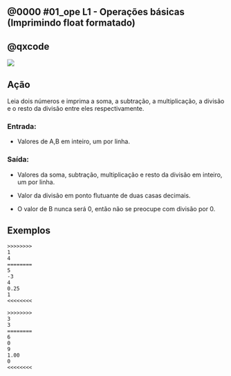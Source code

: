 ## @0000 #01_ope L1 - Operações básicas (Imprimindo float formatado)
## @qxcode

![](capa.jpg)

## Ação

Leia dois números e imprima a soma, a subtração, a multiplicação, a divisão e o resto da divisão entre eles respectivamente.

### Entrada:

* Valores de A,B em inteiro, um por linha.

### Saída:

* Valores da soma, subtração, multiplicação e resto da divisão em inteiro, um por linha.

* Valor da divisão em ponto flutuante de duas casas decimais.
* O valor de B nunca será 0, então não se preocupe com divisão por 0.

## Exemplos

```
>>>>>>>>
1
4
========
5
-3
4
0.25
1
<<<<<<<<

>>>>>>>>
3
3
========
6
0
9
1.00
0
<<<<<<<<
```
#

<!---

>>>>>>>> 01
2
4
========
6
-2
8
0.50
2
<<<<<<<<


>>>>>>>> 02
9
3
========
12
6
27
3.00
0
<<<<<<<<


>>>>>>>> 03
3
4
========
7
-1
12
0.75
3
<<<<<<<<

-->
